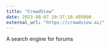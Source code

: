 ```yaml
---
title: "CrowdView"
date: 2023-08-07 20:37:10.495000
external_url: "https://crowdview.ai/"
---
```


A search engine for forums